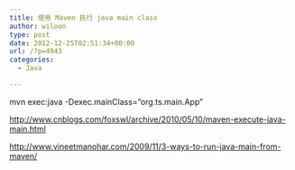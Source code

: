 ```yaml
---
title: 使用 Maven 执行 java main class
author: wiloon
type: post
date: 2012-12-25T02:51:34+00:00
url: /?p=4943
categories:
  - Java

---
```

mvn exec:java -Dexec.mainClass=&#8221;org.ts.main.App&#8221;



http://www.cnblogs.com/foxswl/archive/2010/05/10/maven-execute-java-main.html

http://www.vineetmanohar.com/2009/11/3-ways-to-run-java-main-from-maven/